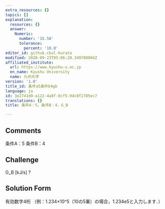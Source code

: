 ```yaml
---
extra_resources: {}
topics: []
explanation:
  resources: {}
  answer:
    Numeric:
      number: '15.58'
      tolerance:
        percent: '10.0'
editor_id: github.cbal-kurata
modified: 2020-09-23T05:06:20.349780004Z
affiliated_institute:
  url: https://www.kyushu-u.ac.jp
  en_name: Kyushu University
  name: 九州大学
version: '1.0'
title_id: 条件a5条件b4gb
language: ja
id: 3e2741d0-a122-4a8f-8cf5-04c8f2785ec7
translations: {}
title: 条件A：5，条件B：4，G_B

---
```


## Comments
条件A：5
条件B：4

## Challenge
G_B [kJ/s] ?

## Solution Form
有効数字4桁
（例：1.234×10^5（10の5乗）の場合，1.234e5と入力します．）




